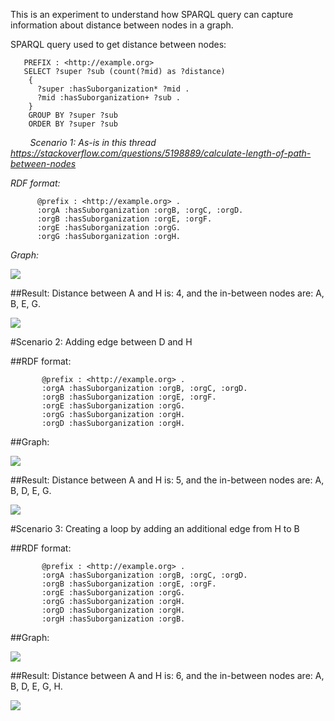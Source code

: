 This is an experiment to understand how SPARQL query can capture information about distance between nodes in a graph.

SPARQL query used to get distance between nodes:
        
       PREFIX : <http://example.org> 
       SELECT ?super ?sub (count(?mid) as ?distance) 
        { 
          ?super :hasSuborganization* ?mid .
          ?mid :hasSuborganization+ ?sub .
        }
        GROUP BY ?super ?sub 
        ORDER BY ?super ?sub
        
*Scenario 1: As-is in this thread https://stackoverflow.com/questions/5198889/calculate-length-of-path-between-nodes*
 
*RDF format:*
 
          @prefix : <http://example.org> .
          :orgA :hasSuborganization :orgB, :orgC, :orgD.
          :orgB :hasSuborganization :orgE, :orgF.
          :orgE :hasSuborganization :orgG.
          :orgG :hasSuborganization :orgH.
    
*Graph:*

![](https://github.com/idaks/DataONE-Prov-Summer-2017/blob/master/examples/distance_between_nodes/Graph1.png)
    
##Result: Distance between A and H is: 4, and the in-between nodes are: A, B, E, G.

![](https://github.com/idaks/DataONE-Prov-Summer-2017/blob/master/examples/distance_between_nodes/Graph1_Result.png)
        
#Scenario 2: Adding edge between D and H 
 
##RDF format:

           @prefix : <http://example.org> .
           :orgA :hasSuborganization :orgB, :orgC, :orgD.
           :orgB :hasSuborganization :orgE, :orgF.
           :orgE :hasSuborganization :orgG.
           :orgG :hasSuborganization :orgH.
           :orgD :hasSuborganization :orgH.

##Graph:

![](https://github.com/idaks/DataONE-Prov-Summer-2017/blob/master/examples/distance_between_nodes/Graph2.png)

##Result: Distance between A and H is: 5, and the in-between nodes are: A, B, D, E, G.

![](https://github.com/idaks/DataONE-Prov-Summer-2017/blob/master/examples/distance_between_nodes/Graph2_Result.png)

#Scenario 3: Creating a loop by adding an additional edge from H to B
 
##RDF format: 

           @prefix : <http://example.org> .
           :orgA :hasSuborganization :orgB, :orgC, :orgD.
           :orgB :hasSuborganization :orgE, :orgF.
           :orgE :hasSuborganization :orgG.
           :orgG :hasSuborganization :orgH.
           :orgD :hasSuborganization :orgH.
           :orgH :hasSuborganization :orgB.

##Graph:

![](https://github.com/idaks/DataONE-Prov-Summer-2017/blob/master/examples/distance_between_nodes/Graph3.png)

##Result: Distance between A and H is: 6, and the in-between nodes are: A, B, D, E, G, H.

![](https://github.com/idaks/DataONE-Prov-Summer-2017/blob/master/examples/distance_between_nodes/Graph3_Result.png)
 
